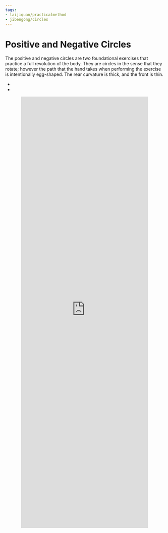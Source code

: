 ```yaml
---
tags:
- taijiquan/practicalmethod
- jibengong/circles
---
```


# Positive and Negative Circles

The positive and negative circles are two foundational exercises that practice a full revolution of the body.
They are circles in the sense that they rotate; however the path that the hand takes when performing the exercise is intentionally egg-shaped.
The rear curvature is thick, and the front is thin.

- <positivecircle>
- <negativecircle>

<div style="text-align: center;"><iframe width="80%" height="35%" src="https://www.youtube.com/embed/h48hslU31f0" frameborder="0" allow="accelerometer; autoplay; encrypted-media; gyroscope; picture-in-picture" allowfullscreen></iframe></div>

